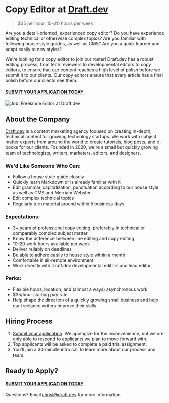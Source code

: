 # Copy Editor at [Draft.dev](https://draft.dev/)
> $35 per hour, 10–20 hours per week

Are you a detail-oriented, experienced copy editor? Do you have experience editing technical or otherwise complex topics? Are you familiar with following house style guides, as well as CMS? Are you a quick learner and adapt easily to new styles?

We're looking for a copy editor to join our roster! Draft.dev has a robust editing process, from tech reviewers to developmental editors to copy editors, to ensure that our content reaches a high level of polish before we submit it to our clients. Our copy editors ensure that every article has a final polish before our clients see them.

#### [SUBMIT YOUR APPLICATION TODAY](https://airtable.com/shr9Yge2R86VHuAUQ)

![Job: Freelance Editor at Draft.dev](https://draft.dev/learn/assets/posts/img_0990.png)

## About the Company
[Draft.dev](https://draft.dev/) is a content marketing agency focused on creating in-depth, technical content for growing technology startups. We work with subject matter experts from around the world to create tutorials, blog posts, and e-books for our clients. Founded in 2020, we're a small but quickly growing team of technologists, writers, marketers, editors, and designers.

### We'd Like Someone Who Can:
- Follow a house style guide closely
- Quickly learn Markdown or is already familiar with it
- Edit grammar, capitalization, punctuation according to our house style as well as CMS and Merriam Webster
- Edit complex technical topics
- Regularly turn material around within 5 business days

### Expectations:
- 3+ years of professional copy editing, preferably in technical or comparably complex subject matter
- Know the difference between line editing and copy editing
- 10–20 work hours available per week
- Deliver reliably on deadlines
- Be able to adhere easily to house style within a month
- Comfortable in all-remote environment
- Work directly with Draft.dev developmental editors and lead editor

### Perks:
- Flexible hours, location, and (almost always) asynchronous work
- $35/hour starting pay rate
- Help shape the direction of a quickly growing small business and help our freelance writers improve their skills

## Hiring Process
1. [Submit your application](https://airtable.com/shr9Yge2R86VHuAUQ). We apologize for the inconvenience, but we are only able to respond to applicants we plan to move forward with.
2. Top applicants will be asked to complete a paid trial assignment.
3. You'll join a 30-minute intro call to learn more about our process and team.

## Ready to Apply?

#### [SUBMIT YOUR APPLICATION TODAY](https://airtable.com/shr9Yge2R86VHuAUQ)

Questions? Email [chrisl@draft.dev](mailto:chris@draft.dev) for more information.
